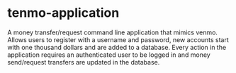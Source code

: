 # tenmo-application
A money transfer/request command line application that mimics venmo.  Allows users to register with a username and password, new accounts start with one thousand dollars and are added to a database.  Every action in the application requires an authenticated user to be logged in and money send/request transfers are updated in the database.
